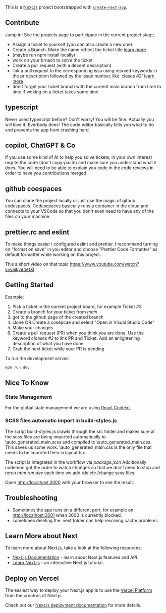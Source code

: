 This is a [Next.js](https://nextjs.org/) project bootstrapped with [`create-next-app`](https://github.com/vercel/next.js/tree/canary/packages/create-next-app).

## Contribute

Jump in! See the projects page to participate in the current project stage.

-   Assign a ticket to yourself (you can also create a new one)
-   Create a Branch. Make the name reflect the ticket title [learn more](https://docs.github.com/en/issues/tracking-your-work-with-issues/creating-a-branch-for-an-issue)
-   (maybe run npm install locally)
-   work on your brnach to solve the ticket
-   Create a pull request (with a decent description)
-   link a pull request to the corresponding issu using resrved keywords in the pr description followed by the issue number, like 'closes #2' [learn more](https://docs.github.com/en/issues/tracking-your-work-with-issues/linking-a-pull-request-to-an-issue)
-   don't forget your ticket branch with the current main branch from time to time if woking on a ticket takes some time.

## typescript

Never used typescript before? Don't worry! You will be fine. Actually you will love it. Everbody does! The code editor basically tells you what to do and prevents the app from crashing hard.

## copilot, ChatGPT & Co

If you use some kind of AI to help you solve tickets, in your own interest reqrite the code (don't copy-paste) and make sure you understand what it does.
You will need to be able to explain you code in the code reviews in order to have you contributions merged.

## github coespaces

You can clone the project locally or just use the magic of github codespaces.
Codescpaces basically runs a container in the cloud and connects to your VSCode so that you don't even need to have any of the files on your machine.

## prettier.rc and eslint

To make things easier I configured eslint and prettier.
I recommend turning on "format on save" in you editor and choose "Prettier Code Formatter" as default formatter while working on this project.

This a short video on that topic
https://www.youtube.com/watch?v=vaikye4etXI

## Getting Started

Example:

1. Pick a ticket in the current project board, for example Ticket #3
2. Create a branch for your ticket from _main_
3. got to the github page of the created branch
4. clone OR Create a cosepcae and select "Open in Visual Studio Code"
5. Make your changes
6. Create a pull request (PR) when you think you are done. Use the keyword _cloeses #3_ to link PR and Ticket. Add an enlightening description of what you have done
7. Grab the next ticket while your PR is pending

To run the development server:

```bash
npm run dev
```

## Nice To Know

### State Management

For the global state management we are using [React Context](https://react.dev/reference/react/createContext).

### SCSS files automatic import in build-styles.js

The script build-styles.js crawls through the src folder and makes sure all the scss files are being imported automatically to \auto_generated_main.scss and compiled to \auto_generated_main.css. This saves us some work. \auto_generated_main.css is the only file that needs to be imported then in layout.tsx.

The script is integrated in the workflow via _package.json_
Additionally nodemon got the order to watch changes so that we don't need to stop and rerun _npm run dev_ each time we add /delete /change scss files.

Open [http://localhost:3000](http://localhost:3000) with your browser to see the result.

## Troubleshooting

-   Sometimes the app runs on a different port, for example on [http://localhost:3001](http://localhost:3001) when 3000 is currently blocked.
-   sometimes deleting the .next folder can help resolving cache problems

## Learn More about Next

To learn more about Next.js, take a look at the following resources:

-   [Next.js Documentation](https://nextjs.org/docs) - learn about Next.js features and API.
-   [Learn Next.js](https://nextjs.org/learn) - an interactive Next.js tutorial.

## Deploy on Vercel

The easiest way to deploy your Next.js app is to use the [Vercel Platform](https://vercel.com/new?utm_medium=default-template&filter=next.js&utm_source=create-next-app&utm_campaign=create-next-app-readme) from the creators of Next.js.

Check out our [Next.js deployment documentation](https://nextjs.org/docs/deployment) for more details.
